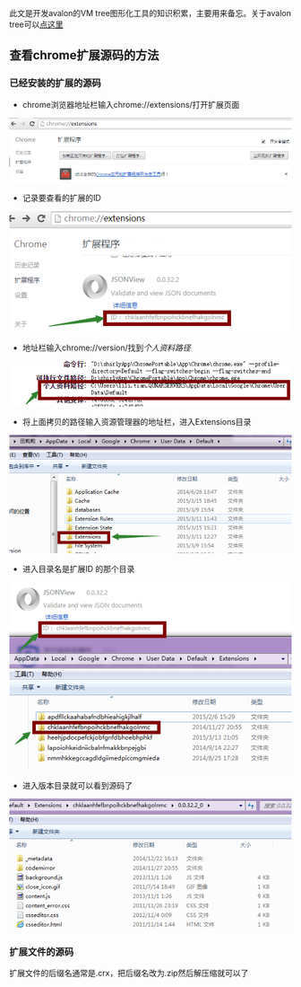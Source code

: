 此文是开发avalon的VM tree图形化工具的知识积累，主要用来备忘。关于avalon tree可以[点这里](https://github.com/shirlyLoveU/actree)

## 查看chrome扩展源码的方法

### 已经安装的扩展的源码
* chrome浏览器地址栏输入chrome://extensions/打开扩展页面 

![chrome扩展页面](./images/extensionPage.png)

* 记录要查看的扩展的ID

![扩展ID](./images/extensionId.png)

* 地址栏输入chrome://version/找到*个人资料路径*

![个人资料路径](./images/extensionPath.png)

* 将上面拷贝的路径输入资源管理器的地址栏，进入Extensions目录

![进入Extensions目录](./images/enterExtensionDir.png)

* 进入目录名是扩展ID 的那个目录

![进入扩展目录](./images/findExtensionIdDir.png)

* 进入版本目录就可以看到源码了

![源码目录](./images/extensionSource.png)

### 扩展文件的源码

扩展文件的后缀名通常是.crx，把后缀名改为.zip然后解压缩就可以了

## 